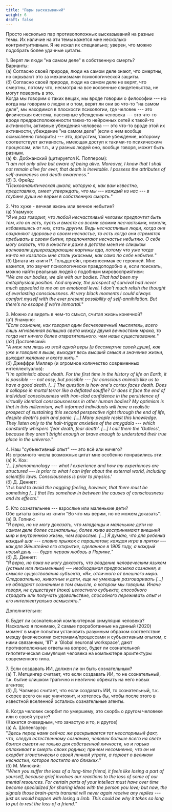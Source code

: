 ```yaml
---
title: "Пары высказываний"
weight: 6
draft: false
---
```


Просто несколько пар противоположных высказываний на разные темы. Их наличие на эти темы кажется мне несколько контринтуитивным. Я не искал их специально; уверен, что можно подобрать более удачные цитаты. 

1\. Верят ли люди "на самом деле" в собственную смерть? 
<br style="line-height:0.5em;">
Варианты: 
<br style="line-height:0.5em;">
(а) Согласно своей природе, люди на самом деле знают, что смертны, но скрывают это за механизмами психологической защиты. 
<br style="line-height:0.5em;">
(б) Согласно своей природе, люди на самом деле не верят, что смертны, потому что, несмотря на все косвенные свидетельства, не могут поверить в это. 
<br style="line-height:0.5em;">
Когда мы говорим о таких вещах, мы вроде говорим о философии --- но когда мы говорим о людях и о том, верят ли они во что-то "на самом деле", мы находимся в плоскости психологии, где человек --- это физическая система, пассивные убеждения человека --- это что-то вроде предрасположенности таких-то нейронных сетей к такой-то активности, активные убеждения человека --- это что-то вроде этой их активности, убеждение "на самом деле" (если о нем вообще осмысленно говорить) --- это, допустим, такое убеждение, которому соответствует активность, имеющая доступ к такими-то психическим процессам, или т.п., и у разных людей оно, вообще говоря, может быть разным. 
<br style="line-height:0.5em;">
(а) Ф. Добжанский (цитируется К. Поппером): 
<br style="line-height:0.5em;">
"*I am not only alive but aware of being alive. Moreover, I know that I shall not remain alive for ever, that death is inevitable. I possess the attributes of self-awareness and death awareness.*"
<br style="line-height:0.5em;">
(б) З. Фрейд: 
<br style="line-height:0.5em;">
"*Психоаналитическая школа, которую я, как вам известно, представляю, смеет утверждать, что мы --- каждый из нас --- в глубине души не верим в собственную смерть.*"

2\. Что хуже - вечная жизнь или вечное небытие? 
<br style="line-height:0.5em;">
(а) Унамуно: 
<br style="line-height:0.5em;">
"*Я не раз говорил, что любой несчастливый человек предпочтет быть тем, кто он есть, пусть и вместе со всеми своими несчастьями, нежели, избавившись от них, стать другим. Ведь несчастливые люди, когда они сохраняют здоровье в своем несчастье, то есть когда они стремятся пребывать в своем бытии, предпочитают несчастье небытию. О себе могу сказать, что в юности и даже в детстве меня не слишком волновали душераздирающие картины ада, потому что уже тогда ничто не казалось мне столь ужасным, как само по себе небытие.*"
<br style="line-height:0.5em;">
(б) Цитата из книги Р. Гольдштейн, произносимая ее героиней. Мне кажется, это звучит психологически правдоподобно и, если поискать, можно найти реальных людей с подобным мировосприятием: 
<br style="line-height:0.5em;">
"*We are our bodies, we die with our bodies. That had been my metaphysical position. And anyway, the prospect of survival had never much appealed to me on an emotional level. I don’t much relish the thought of everlasting consciousness. At very black moments I could always comfort myself with the ever present possibility of self-annihilation. But there’s no escape if we’re immortal.*"

3\. Можно ли видеть в чем-то смысл, считая жизнь конечной? 
<br style="line-height:0.5em;">
(а1\) Унамуно: 
<br style="line-height:0.5em;">
"*Если сознание, как говорил один бесчеловечный мыслитель, всего лишь мгновенная вспышка света между двумя вечностями мрака, то тогда нет ничего более отвратительного, чем наше существование.*"
<br style="line-height:0.5em;">
(а2\) Достоевский: 
<br style="line-height:0.5em;">
"*А меж тем лишь из этой одной веры [в бессмертие своей души], как уже и говорил я выше, выходит весь высший смысл и значение жизни, выходит желание и охота жить.*"
<br style="line-height:0.5em;">
(б) Джеффри Миллер (и огромное количество современных интеллектуалов): 
<br style="line-height:0.5em;">
"*I'm optimistic about death. For the first time in the history of life on Earth, it is possible --- not easy, but possible --- for conscious animals like us to have a good death. [...] The question is how one's cortex faces death. Does it collapse in mortal terror like a deflated souffle?  Or does it face the end of individual consciousness with iron-clad confidence in the persistence of virtually identical consciousnesses in other human bodies?  My optimism is that in this millennium, well-informed individuals will have a realistic prospect of sustaining this second perspective right through the end of life, despite death's pain and panic. [...] Many people resist this knowledge. They listen only to the hair-trigger anxieties of the amygdala --- which constantly whispers 'fear death, fear death'. [...] I call them the 'Gutless', because they aren't bright enough or brave enough to understand their true place in the universe.*"

4\. Наш "субъективный опыт" --- это всё или ничего? 
<br style="line-height:0.5em;">
Из огромного числа возможных цитат мне особенно понравились эти: 
<br style="line-height:0.5em;">
(а) К. Кох: 
<br style="line-height:0.5em;">
'*[...] phenomenology --- what I experience and how my experiences are structured --- is prior to what I can infer about the external world, including scientific laws. Consciousness is prior to physics.*'
<br style="line-height:0.5em;">
(б) Д. Деннет: 
<br style="line-height:0.5em;">
'*It is hard to avoid the nagging feeling, however, that there must be something [...] that lies somehow in between the causes of consciousness and its effects.*'

5\. Кто сознательнее --- взрослые или маленькие дети? 
<br style="line-height:0.5em;">
Обе цитаты взяты из книги "Во что мы верим, но не можем доказать".
<br style="line-height:0.5em;">
(а) Э. Гопник: 
<br style="line-height:0.5em;">
"*Я верю, но не могу доказать, что младенцы и маленькие дети на самом деле более сознательны, более живо воспринимают внешний мир и внутреннюю жизнь, чем взрослые. [...] Я думаю, что для ребенка каждый шаг --- словно прыжок с парашютом; каждая игра в прятки --- как для Эйнштейна его открытие, сделанное в 1905 году, а каждый новый день --- будто первая любовь в Париже.*"
<br style="line-height:0.5em;">
(б) Д. Деннет: 
<br style="line-height:0.5em;">
"*Я верю, но пока не могу доказать, что владение человеческим языком (устным или письменным) --- необходимая предпосылка сознания, в смысле существования субъекта, «Я», отличного от внешнего мира. Следовательно, животные и дети, еще не умеющие разговаривать [...] не обладают сознанием в том смысле, о котором мы говорим. Иначе говоря, не существует (пока) целостного субъекта, способного страдать или получать удовольствие, способного переживать опыт и его интеллектуально осмыслять.*"

Дополнительно: 

6\. Будет ли сознательной компьютерная симуляция человека? 
<br style="line-height:0.5em;">
Насколько я понимаю, 2 самые проработанные на данный (2020) момент в мире попытки установить разумным образом соответствие между физическими системами/процессами и субъективным опытом, с ними связанным, 'IIT' и 'Global neuronal workspace', дают противоположные ответы на вопрос, будет ли сознательной гипотетическая симуляция человека на компьютере архитектуры современного типа. 

7\. Если создавать ИИ, должен ли он быть сознательным? 
<br style="line-height:0.5em;">
(а) Т. Метцингер считает, что если создавать ИИ, то не сознательный, т.к. бытие слишком трагично и неэтично обрекать на него новых агентов; 
<br style="line-height:0.5em;">
(б) Д. Чалмерс считает, что если создавать ИИ, то сознательный, т.к. скорее всего он нас уничтожит, и хотелось бы, чтобы после этого в известной вселенной остались сознательные агенты. 

8\. Когда человек скорбит по умершему, это скорбь о другом человеке или о своей утрате? 
<br style="line-height:0.5em;">
(Кажется очевидным, что зачастую и то, и другое)
<br style="line-height:0.5em;">
(а) А. Шопенгауэр: 
<br style="line-height:0.5em;">
"*Здесь перед нами сейчас же раскрывается тот неоспоримый факт, что, следуя естественному сознанию, человек больше всего на свете боится смерти не только для собственной личности, но и горько оплакивает и смерть своих родных; причем несомненно, что он не скорбит эгоистически о своей личной утрате, а горюет о великом несчастии, которое постигло его близких.*"
<br style="line-height:0.5em;">
(б) М. Минский: 
<br style="line-height:0.5em;">
"*When you suffer the loss of a long-time friend, it feels like losing a part of yourself, because grief involves our reactions to the loss of some of our mental resources. For certain parts of your intellect must have over time become specialized for sharing ideas with the person you love; but now, the signals those brain-parts transmit will never again receive any replies --- just as would happen with losing a limb. This could be why it takes so long to put to rest the loss of a friend.*"
